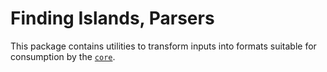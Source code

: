 # Finding Islands, Parsers

This package contains utilities to transform inputs into formats suitable
for consumption by the [`core`](https://www.npmjs.com/package/@finding-islands/core).
